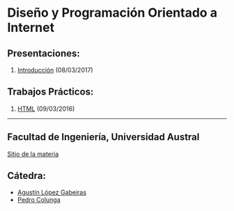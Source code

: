 # Diseño y Programación Orientado a Internet


## Presentaciones:

1. [Introducción](intro) (08/03/2017)

## Trabajos Prácticos:

1. [HTML](practice/html) (09/03/2016)

---

## Facultad de Ingeniería, Universidad Austral

[Sitio de la materia](http://facultaddeingenieria.github.io/daoo)

## Cátedra:

* [Agustín López Gabeiras](//github.com/agustinlg)
* [Pedro Colunga](//github.com/pcolunga)
